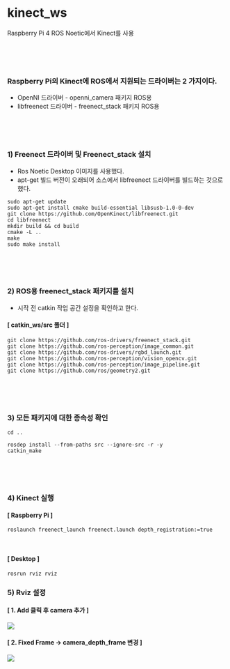 # kinect_ws
Raspberry Pi 4 ROS Noetic에서 Kinect를 사용




<br><br><br>
### Raspberry Pi의 Kinect에 ROS에서 지원되는 드라이버는 2 가지이다.
*  OpenNI 드라이버 - openni_camera 패키지 ROS용 
*  libfreenect 드라이버 - freenect_stack 패키지 ROS용 


<br>
<br>
<br>


### 1) Freenect 드라이버 및 Freenect_stack 설치 
* Ros Noetic Desktop 이미지를 사용했다.
* apt-get 빌드 버전이 오래되어 소스에서 libfreenect 드라이버를 빌드하는 것으로 했다.




```
sudo apt-get update
sudo apt-get install cmake build-essential libsusb-1.0-0-dev
git clone https://github.com/OpenKinect/libfreenect.git
cd libfreenect
mkdir build && cd build
cmake -L ..
make
sudo make install
```




<br>
<br>
<br>



### 2) ROS용 freenect_stack 패키지를 설치
* 시작 전 catkin 작업 공간 설정을 확인하고 한다.
#### [ catkin_ws/src 폴더 ]
```
git clone https://github.com/ros-drivers/freenect_stack.git
git clone https://github.com/ros-perception/image_common.git
git clone https://github.com/ros-drivers/rgbd_launch.git
git clone https://github.com/ros-perception/vision_opencv.git
git clone https://github.com/ros-perception/image_pipeline.git
git clone https://github.com/ros/geometry2.git
```





<br>
<br>
<br>



### 3) 모든 패키지에 대한 종속성 확인
```
cd ..
```
```
rosdep install --from-paths src --ignore-src -r -y
catkin_make
```



<br>
<br>
<br>




### 4) Kinect 실행
#### [ Raspberry Pi ]
```
roslaunch freenect_launch freenect.launch depth_registration:=true
```

<br>


#### [ Desktop ]
```
rosrun rviz rviz
```

### 5) Rviz 설정
#### [ 1. Add 클릭 후 camera 추가 ]

<img src = "https://user-images.githubusercontent.com/94280596/183601073-89c3be8d-3c58-47aa-b1f4-fc55bad5e170.png">


<br>



#### [ 2. Fixed Frame -> camera_depth_frame 변경 ]

<img src = "https://user-images.githubusercontent.com/94280596/183601612-aa2f7ba2-0d2b-422d-8317-77df25375e97.png">



























